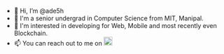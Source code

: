 - 👋 Hi, I’m @ade5h
- 👀 I'm a senior undergrad in Computer Science from MIT, Manipal.
- 🏫 I'm interested in developing for Web, Mobile and most recently even Blockchain.
- 📫 You can reach out to me on <a href="https://www.linkedin.com/in/ade5h"><img src="https://cdn-icons-png.flaticon.com/512/174/174857.png" height="20"></a>
